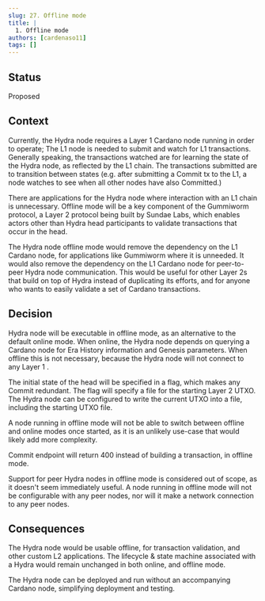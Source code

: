 ```yaml
---
slug: 27. Offline mode
title: | 
  1. Offline mode
authors: [cardenaso11]
tags: []
---
```

## Status
Proposed

## Context
Currently, the Hydra node requires a Layer 1 Cardano node running in order to operate; The L1 node is needed to submit and watch for L1 transactions. Generally speaking, the transactions watched are for learning the state of the Hydra node, as reflected by the L1 chain. The transactions submitted are to transition between states (e.g. after submitting a Commit tx to the L1, a node watches to see when all other nodes have also Committed.)

There are applications for the Hydra node where interaction with an L1 chain is unnecessary. Offline mode will be a key component of the Gummiworm protocol, a Layer 2 protocol being built by Sundae Labs, which enables actors other than Hydra head participants to validate transactions that occur in the head.

The Hydra node offline mode would remove the dependency on the L1 Cardano node, for applications like Gummiworm where it is unneeded. It would also remove the dependency on the L1 Cardano node for peer-to-peer Hydra node communication. This would be useful for other Layer 2s that build on top of Hydra instead of duplicating its efforts, and for anyone who wants to easily validate a set of Cardano transactions.
## Decision
Hydra node will be executable in offline mode, as an alternative to the default online mode. When online, the Hydra node depends on querying a Cardano node for Era History information and Genesis parameters. When offline this is not necessary, because the Hydra node will not connect to any Layer 1 .

The initial state of the head will be specified in a flag, which makes any Commit redundant. The flag will specify a file for the starting Layer 2 UTXO. The Hydra node can be configured to write the current UTXO into a file, including the starting UTXO file.

A node running in offline mode will not be able to switch between offline and online modes once started, as it is an unlikely use-case that would likely add more complexity.

Commit endpoint will return 400 instead of building a transaction, in offline mode.

Support for peer Hydra nodes in offline mode is considered out of scope, as it doesn't seem immediately useful. A node running in offline mode will not be configurable with any peer nodes, nor will it make a network connection to any peer nodes.


## Consequences

The Hydra node would be usable offline, for transaction validation, and other custom L2 applications. The lifecycle & state machine associated with a Hydra would remain unchanged in both online, and offline mode.

The Hydra node can be deployed and run without an accompanying Cardano node, simplifying deployment and testing.
